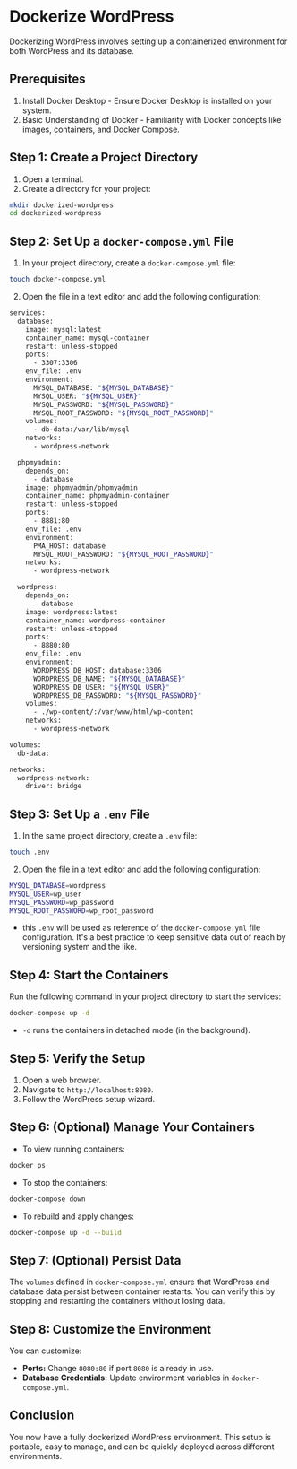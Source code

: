 # Dockerize WordPress
Dockerizing WordPress involves setting up a containerized environment for both WordPress and its database. 


## Prerequisites
1. Install Docker Desktop -
Ensure Docker Desktop is installed on your system.
2. Basic Understanding of Docker -
Familiarity with Docker concepts like images, containers, and Docker Compose.


## Step 1: Create a Project Directory
1. Open a terminal.
2. Create a directory for your project:
```bash
mkdir dockerized-wordpress
cd dockerized-wordpress
```

## Step 2: Set Up a `docker-compose.yml` File
1. In your project directory, create a `docker-compose.yml` file:
```bash
touch docker-compose.yml
```

2. Open the file in a text editor and add the following configuration:
```bash
services:
  database:
    image: mysql:latest
    container_name: mysql-container
    restart: unless-stopped
    ports:
      - 3307:3306
    env_file: .env
    environment:
      MYSQL_DATABASE: "${MYSQL_DATABASE}"
      MYSQL_USER: "${MYSQL_USER}"
      MYSQL_PASSWORD: "${MYSQL_PASSWORD}"
      MYSQL_ROOT_PASSWORD: "${MYSQL_ROOT_PASSWORD}"
    volumes:
      - db-data:/var/lib/mysql
    networks:
      - wordpress-network

  phpmyadmin:
    depends_on:
      - database
    image: phpmyadmin/phpmyadmin
    container_name: phpmyadmin-container
    restart: unless-stopped
    ports:
      - 8881:80
    env_file: .env
    environment:
      PMA_HOST: database
      MYSQL_ROOT_PASSWORD: "${MYSQL_ROOT_PASSWORD}"
    networks:
      - wordpress-network

  wordpress:
    depends_on:
      - database
    image: wordpress:latest
    container_name: wordpress-container
    restart: unless-stopped
    ports:
      - 8880:80
    env_file: .env
    environment:
      WORDPRESS_DB_HOST: database:3306
      WORDPRESS_DB_NAME: "${MYSQL_DATABASE}"
      WORDPRESS_DB_USER: "${MYSQL_USER}"
      WORDPRESS_DB_PASSWORD: "${MYSQL_PASSWORD}"
    volumes:
      - ./wp-content/:/var/www/html/wp-content
    networks:
      - wordpress-network

volumes:
  db-data:

networks:
  wordpress-network:
    driver: bridge
```


## Step 3: Set Up a `.env` File
1. In the same project directory, create a `.env` file:
```bash
touch .env
```
2. Open the file in a text editor and add the following configuration:
```bash
MYSQL_DATABASE=wordpress
MYSQL_USER=wp_user
MYSQL_PASSWORD=wp_password
MYSQL_ROOT_PASSWORD=wp_root_password
```
* this `.env` will be used as reference of the `docker-compose.yml` file configuration. It's a best practice to keep sensitive data out of reach by versioning system and the like.



## Step 4: Start the Containers
Run the following command in your project directory to start the services:
```bash
docker-compose up -d
```
* `-d` runs the containers in detached mode (in the background).



## Step 5: Verify the Setup
1. Open a web browser.
2. Navigate to `http://localhost:8080`.
3. Follow the WordPress setup wizard.



## Step 6: (Optional) Manage Your Containers
* To view running containers:
```bash
docker ps
```
* To stop the containers:
```bash
docker-compose down
```
* To rebuild and apply changes:
```bash
docker-compose up -d --build
```


## Step 7: (Optional) Persist Data
The `volumes` defined in `docker-compose.yml` ensure that WordPress and database data persist between container restarts. You can verify this by stopping and restarting the containers without losing data.



## Step 8: Customize the Environment
You can customize:
* **Ports:** Change `8080:80` if port `8080` is already in use.
* **Database Credentials:** Update environment variables in `docker-compose.yml`.



## Conclusion
You now have a fully dockerized WordPress environment. This setup is portable, easy to manage, and can be quickly deployed across different environments.
